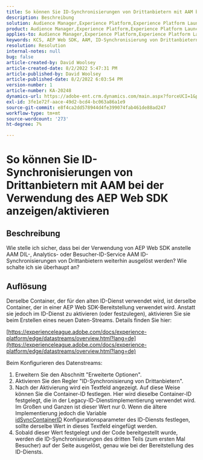 ```yaml
---
title: So können Sie ID-Synchronisierungen von Drittanbietern mit AAM bei der Verwendung des AEP Web SDK anzeigen/aktivieren
description: Beschreibung
solution: Audience Manager,Experience Platform,Experience Platform Launch,Web SDK
product: Audience Manager,Experience Platform,Experience Platform Launch,Web SDK
applies-to: Audience Manager,Experience Platform,Experience Platform Launch,Web SDK
keywords: KCS, AEP Web SDK, AAM, ID-Synchronisierung von Drittanbietern
resolution: Resolution
internal-notes: null
bug: false
article-created-by: David Woolsey
article-created-date: 8/2/2022 5:47:31 PM
article-published-by: David Woolsey
article-published-date: 8/2/2022 6:03:54 PM
version-number: 1
article-number: KA-20248
dynamics-url: https://adobe-ent.crm.dynamics.com/main.aspx?forceUCI=1&pagetype=entityrecord&etn=knowledgearticle&id=08f8232c-8b12-ed11-b83d-00224808613b
exl-id: 3fe1e72f-aace-49d2-bcd4-bc063a86a1e9
source-git-commit: e8f4ca2dd578944d4fe399074fab461de88ad247
workflow-type: tm+mt
source-wordcount: '273'
ht-degree: 7%

---
```


# So können Sie ID-Synchronisierungen von Drittanbietern mit AAM bei der Verwendung des AEP Web SDK anzeigen/aktivieren

## Beschreibung

Wie stelle ich sicher, dass bei der Verwendung von AEP Web SDK anstelle AAM DIL-, Analytics- oder Besucher-ID-Service AAM ID-Synchronisierungen von Drittanbietern weiterhin ausgelöst werden? Wie schalte ich sie überhaupt an?

## Auflösung


Derselbe Container, der für den alten ID-Dienst verwendet wird, ist derselbe Container, der in einer AEP Web SDK-Bereitstellung verwendet wird. Anstatt sie jedoch im ID-Dienst zu aktivieren (oder festzulegen), aktivieren Sie sie beim Erstellen eines neuen Daten-Streams. Details finden Sie hier:

[https://experienceleague.adobe.com/docs/experience-platform/edge/datastreams/overview.html?lang=de](https://experienceleague.adobe.com/docs/experience-platform/edge/datastreams/overview.html?lang=de)

Beim Konfigurieren des Datenstreams:

1. Erweitern Sie den Abschnitt &quot;Erweiterte Optionen&quot;.
2. Aktivieren Sie den Regler &quot;ID-Synchronisierung von Drittanbietern&quot;.
3. Nach der Aktivierung wird ein Textfeld angezeigt. Auf diese Weise können Sie die Container-ID festlegen. Hier wird dieselbe Container-ID festgelegt, die in der Legacy-ID-Dienstimplementierung verwendet wird. Im Großen und Ganzen ist dieser Wert nur 0. Wenn die ältere Implementierung jedoch die Variable [idSyncContainerID](https://experienceleague.adobe.com/docs/id-service/using/id-service-api/configurations/idsyncontainerid.html?lang=en) Konfigurationsparameter des ID-Diensts festlegen, sollte derselbe Wert in dieses Textfeld eingefügt werden.
4. Sobald dieser Wert festgelegt und der Code bereitgestellt wurde, werden die ID-Synchronisierungen des dritten Teils (zum ersten Mal Besucher) auf der Seite ausgelöst, genau wie bei der Bereitstellung des ID-Diensts.
